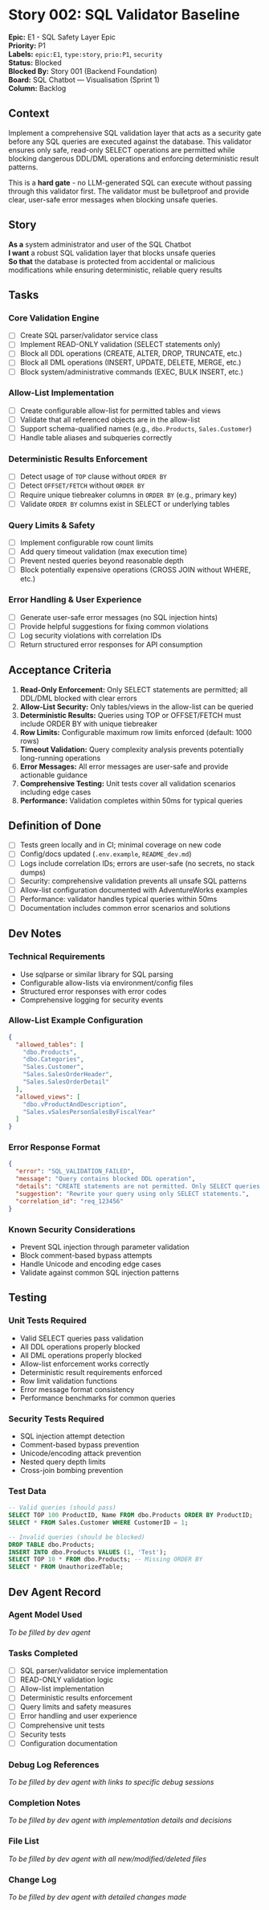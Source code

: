 # Story 002: SQL Validator Baseline

**Epic:** E1 - SQL Safety Layer Epic  
**Priority:** P1  
**Labels:** `epic:E1`, `type:story`, `prio:P1`, `security`  
**Status:** Blocked  
**Blocked By:** Story 001 (Backend Foundation)  
**Board:** SQL Chatbot — Visualisation (Sprint 1)  
**Column:** Backlog  

## Context

Implement a comprehensive SQL validation layer that acts as a security gate before any SQL queries are executed against the database. This validator ensures only safe, read-only SELECT operations are permitted while blocking dangerous DDL/DML operations and enforcing deterministic result patterns.

This is a **hard gate** - no LLM-generated SQL can execute without passing through this validator first. The validator must be bulletproof and provide clear, user-safe error messages when blocking unsafe queries.

## Story

**As a** system administrator and user of the SQL Chatbot  
**I want** a robust SQL validation layer that blocks unsafe queries  
**So that** the database is protected from accidental or malicious modifications while ensuring deterministic, reliable query results

## Tasks

### Core Validation Engine
- [ ] Create SQL parser/validator service class
- [ ] Implement READ-ONLY validation (SELECT statements only)
- [ ] Block all DDL operations (CREATE, ALTER, DROP, TRUNCATE, etc.)
- [ ] Block all DML operations (INSERT, UPDATE, DELETE, MERGE, etc.)
- [ ] Block system/administrative commands (EXEC, BULK INSERT, etc.)

### Allow-List Implementation
- [ ] Create configurable allow-list for permitted tables and views
- [ ] Validate that all referenced objects are in the allow-list
- [ ] Support schema-qualified names (e.g., `dbo.Products`, `Sales.Customer`)
- [ ] Handle table aliases and subqueries correctly

### Deterministic Results Enforcement
- [ ] Detect usage of `TOP` clause without `ORDER BY`
- [ ] Detect `OFFSET/FETCH` without `ORDER BY`
- [ ] Require unique tiebreaker columns in `ORDER BY` (e.g., primary key)
- [ ] Validate `ORDER BY` columns exist in SELECT or underlying tables

### Query Limits & Safety
- [ ] Implement configurable row count limits
- [ ] Add query timeout validation (max execution time)
- [ ] Prevent nested queries beyond reasonable depth
- [ ] Block potentially expensive operations (CROSS JOIN without WHERE, etc.)

### Error Handling & User Experience
- [ ] Generate user-safe error messages (no SQL injection hints)
- [ ] Provide helpful suggestions for fixing common violations
- [ ] Log security violations with correlation IDs
- [ ] Return structured error responses for API consumption

## Acceptance Criteria

1. **Read-Only Enforcement:** Only SELECT statements are permitted; all DDL/DML blocked with clear errors
2. **Allow-List Security:** Only tables/views in the allow-list can be queried
3. **Deterministic Results:** Queries using TOP or OFFSET/FETCH must include ORDER BY with unique tiebreaker
4. **Row Limits:** Configurable maximum row limits enforced (default: 1000 rows)
5. **Timeout Validation:** Query complexity analysis prevents potentially long-running operations
6. **Error Messages:** All error messages are user-safe and provide actionable guidance
7. **Comprehensive Testing:** Unit tests cover all validation scenarios including edge cases
8. **Performance:** Validation completes within 50ms for typical queries

## Definition of Done

- [ ] Tests green locally and in CI; minimal coverage on new code
- [ ] Config/docs updated (`.env.example`, `README_dev.md`)  
- [ ] Logs include correlation IDs; errors are user-safe (no secrets, no stack dumps)
- [ ] Security: comprehensive validation prevents all unsafe SQL patterns
- [ ] Allow-list configuration documented with AdventureWorks examples
- [ ] Performance: validator handles typical queries within 50ms
- [ ] Documentation includes common error scenarios and solutions

## Dev Notes

### Technical Requirements
- Use sqlparse or similar library for SQL parsing
- Configurable allow-lists via environment/config files
- Structured error responses with error codes
- Comprehensive logging for security events

### Allow-List Example Configuration
```json
{
  "allowed_tables": [
    "dbo.Products", 
    "dbo.Categories",
    "Sales.Customer",
    "Sales.SalesOrderHeader",
    "Sales.SalesOrderDetail"
  ],
  "allowed_views": [
    "dbo.vProductAndDescription",
    "Sales.vSalesPersonSalesByFiscalYear"
  ]
}
```

### Error Response Format
```json
{
  "error": "SQL_VALIDATION_FAILED",
  "message": "Query contains blocked DDL operation",
  "details": "CREATE statements are not permitted. Only SELECT queries are allowed.",
  "suggestion": "Rewrite your query using only SELECT statements.",
  "correlation_id": "req_123456"
}
```

### Known Security Considerations
- Prevent SQL injection through parameter validation
- Block comment-based bypass attempts
- Handle Unicode and encoding edge cases
- Validate against common SQL injection patterns

## Testing

### Unit Tests Required
- Valid SELECT queries pass validation
- All DDL operations properly blocked
- All DML operations properly blocked  
- Allow-list enforcement works correctly
- Deterministic result requirements enforced
- Row limit validation functions
- Error message format consistency
- Performance benchmarks for common queries

### Security Tests Required
- SQL injection attempt detection
- Comment-based bypass prevention
- Unicode/encoding attack prevention
- Nested query depth limits
- Cross-join bombing prevention

### Test Data
```sql
-- Valid queries (should pass)
SELECT TOP 100 ProductID, Name FROM dbo.Products ORDER BY ProductID;
SELECT * FROM Sales.Customer WHERE CustomerID = 1;

-- Invalid queries (should be blocked)
DROP TABLE dbo.Products;
INSERT INTO dbo.Products VALUES (1, 'Test');
SELECT TOP 10 * FROM dbo.Products; -- Missing ORDER BY
SELECT * FROM UnauthorizedTable;
```

## Dev Agent Record

### Agent Model Used
_To be filled by dev agent_

### Tasks Completed
- [ ] SQL parser/validator service implementation
- [ ] READ-ONLY validation logic
- [ ] Allow-list implementation
- [ ] Deterministic results enforcement
- [ ] Query limits and safety measures
- [ ] Error handling and user experience
- [ ] Comprehensive unit tests
- [ ] Security tests
- [ ] Configuration documentation

### Debug Log References
_To be filled by dev agent with links to specific debug sessions_

### Completion Notes
_To be filled by dev agent with implementation details and decisions_

### File List
_To be filled by dev agent with all new/modified/deleted files_

### Change Log
_To be filled by dev agent with detailed changes made_
